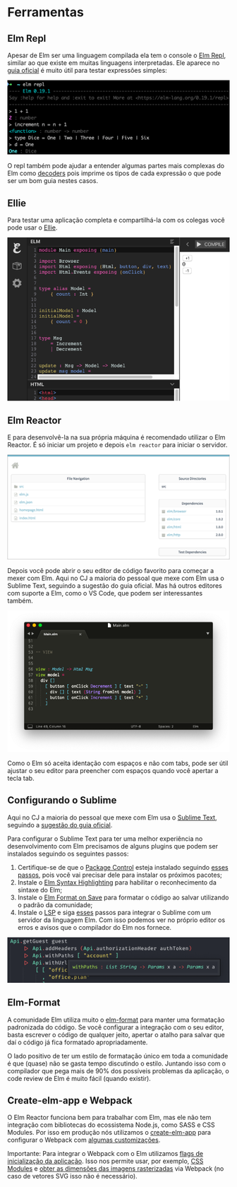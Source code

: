 # Ferramentas

## Elm Repl
Apesar de Elm ser uma linguagem compilada ela tem o console o [Elm Repl](https://elm-lang.org/news/repl), similar ao que existe em muitas linguagens interpretadas. Ele aparece no [guia oficial](https://guide.elm-lang.org/core_language.html) é muito útil para testar expressões simples:

![elm repl](images/repl.png)

O repl também pode ajudar a entender algumas partes mais complexas do Elm como [decoders](https://medium.com/@jxxcarlson/elm-types-and-json-decoders-cracking-the-code-e2be61f8afcd) pois imprime os tipos de cada expressão o que pode ser um bom guia nestes casos.

## Ellie
Para testar uma aplicação completa e compartilhá-la com os colegas você pode usar o [Ellie](https://ellie-app.com/).

![Ellie](images/ellie.png)

## Elm Reactor
E para desenvolvê-la na sua própria máquina é recomendado utilizar o Elm Reactor. É só iniciar um projeto e depois  `elm reactor` para iniciar o servidor.

![Reactor](images/reactor.png)

Depois você pode abrir o seu editor de código favorito para começar a mexer com Elm. Aqui no CJ a maioria do pessoal que mexe com Elm usa o Sublime Text, seguindo a sugestão do guia oficial. Mas há outros editores com suporte a Elm, como o VS Code, que podem ser interessantes também.

![Sublime](images/sublime1.png)

Como o Elm só aceita identação com espaços e não com tabs, pode ser útil ajustar o seu editor para preencher com espaços quando você apertar a tecla tab.


## Configurando o Sublime
Aqui no CJ a maioria do pessoal que mexe com Elm usa o [Sublime Text](https://www.sublimetext.com/), seguindo a [sugestão do guia oficial](https://guide.elm-lang.org/install/editor.html).

Para configurar o Sublime Text para ter uma melhor experiência no desenvolvimento com Elm precisamos de alguns plugins que podem ser instalados seguindo os seguintes passos:

1. Certifique-se de que o [Package Control](https://packagecontrol.io/) esteja instalado seguindo [esses passos](https://packagecontrol.io/installation), pois você vai precisar dele para instalar os próximos pacotes;
2. Instale o [Elm Syntax Highlighting](https://packagecontrol.io/packages/Elm%20Syntax%20Highlighting) para habilitar o reconhecimento da sintaxe do Elm;
3. Instale o [Elm Format on Save](https://packagecontrol.io/packages/Elm%20Format%20on%20Save) para formatar o código ao salvar utilizando o padrão da comunidade;
4. Instale o [LSP](https://packagecontrol.io/packages/LSP) e siga [esses](https://lsp.readthedocs.io/en/latest/#elm) passos para integrar o Sublime com um servidor da linguagem Elm. Com isso podemos ver no próprio editor os erros e avisos que o compilador do Elm nos fornece.

![Sublime LSP](images/subl-lsp.png)

## Elm-Format

A comunidade Elm utiliza muito o [elm-format](https://github.com/avh4/elm-format) para manter uma formatação padronizada do código. Se você configurar a integração com o seu editor, basta escrever o código de qualquer jeito, apertar o atalho para salvar que daí o código já fica formatado apropriadamente.

O lado positivo de ter um estilo de formatação único em toda a comunidade é que (quase) não se gasta tempo discutindo o estilo. Juntando isso com o compilador que pega mais de 90% dos possíveis problemas da aplicação, o code review de Elm é muito fácil (quando existir).


## Create-elm-app e Webpack

O Elm Reactor funciona bem para trabalhar com Elm, mas ele não tem integração com bibliotecas do ecossistema Node.js, como SASS e CSS Modules. Por isso em produção nós utilizamos o [create-elm-app](https://github.com/halfzebra/create-elm-app) para configurar o Webpack com [algumas customizações](https://github.com/CalculoJuridico/calculojuridico-web-checkout/blob/master/elmapp.config.js).

Importante: Para integrar o Webpack com o Elm utilizamos [flags de inicialização da aplicação](https://github.com/CalculoJuridico/calculojuridico-web-checkout/blob/bb1e70f9ce0b3b5c83608bafd9ca46c215b0003f/src/index.js#L17). Isso nos permite usar, por exemplo, [CSS Modules](https://github.com/CalculoJuridico/calculojuridico-web-checkout/blob/bb1e70f9ce0b3b5c83608bafd9ca46c215b0003f/src/scripts/assets/styles.js) e [obter as dimensões das imagens rasterizadas](https://github.com/CalculoJuridico/calculojuridico-web-checkout/blob/bb1e70f9ce0b3b5c83608bafd9ca46c215b0003f/src/scripts/assets/images.js) via Webpack (no caso de vetores SVG isso não é necessário).
